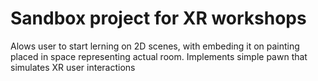 # Sandbox project for XR workshops

Alows user to start lerning on 2D scenes,
with embeding it on painting placed in space representing actual room.
Implements simple pawn that simulates XR user interactions

<!-- .gdignore -->
